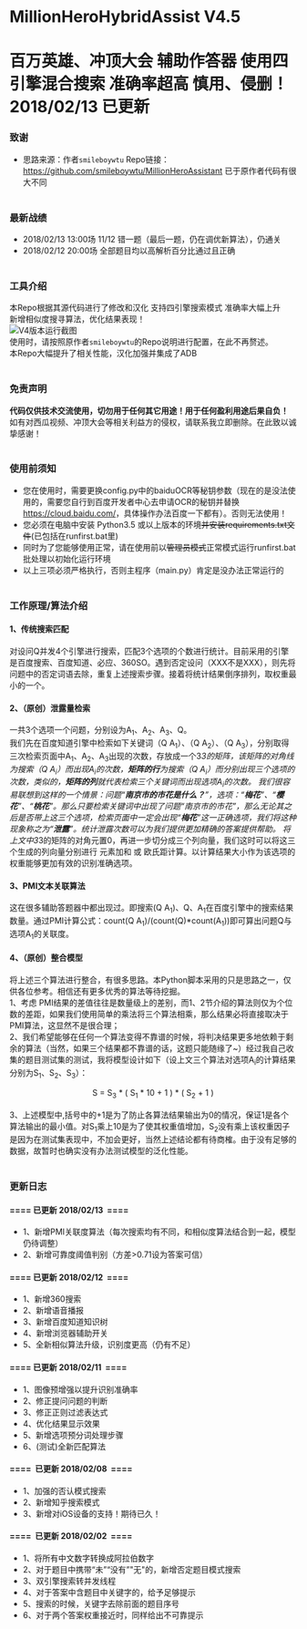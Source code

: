 # MillionHeroHybridAssist V4.5
百万英雄、冲顶大会 辅助作答器 使用四引擎混合搜索 准确率超高 慎用、侵删！ 2018/02/13 已更新
====
### 致谢
* 思路来源：作者`smileboywtu` Repo链接：<link>https://github.com/smileboywtu/MillionHeroAssistant</link> 已于原作者代码有很大不同<br><br>

### 最新战绩
* 2018/02/13 13:00场 11/12 错一题（最后一题，仍在调优新算法），仍通关<br>
* 2018/02/12 20:00场 全部题目均以高解析百分比通过且正确<br><br>

### 工具介绍
本Repo根据其源代码进行了修改和汉化 支持四引擎搜索模式 准确率大幅上升<br>
新增相似度搜寻算法，优化结果表现！<br>
![V4版本运行截图](https://github.com/leyuwei/MillionHeroHybridAssist/blob/master/demoV4.JPG)<br>
使用时，请按照原作者`smileboywtu`的Repo说明进行配置，在此不再赘述。<br>
本Repo大幅提升了相关性能，汉化加强并集成了ADB<br><br>

### 免责声明
<b>代码仅供技术交流使用，切勿用于任何其它用途！用于任何盈利用途后果自负！</b><br>
如有对西瓜视频、冲顶大会等相关利益方的侵权，请联系我立即删除。在此致以诚挚感谢！<br><br>

### 使用前须知
* 您在使用时，需要更换config.py中的baiduOCR等秘钥参数（现在的是没法使用的，需要您自行到百度开发者中心去申请OCR的秘钥并替换<link>https://cloud.baidu.com/</link>，具体操作办法百度一下都有）。否则无法使用！<br>
* 您必须在电脑中安装 Python3.5 或以上版本的环境~~并安装requirements.txt文件~~(已包括在runfirst.bat里)<br>
* 同时为了您能够使用正常，请在使用前以~~管理员模式~~正常模式运行runfirst.bat批处理以初始化运行环境<br>
* 以上三项必须严格执行，否则主程序（main.py）肯定是没办法正常运行的<br><br>


### 工作原理/算法介绍
#### 1、**传统搜索匹配**
对设问Q并发4个引擎进行搜索，匹配3个选项的个数进行统计。目前采用的引擎是百度搜索、百度知道、必应、360SO。遇到否定设问（XXX不是XXX），则先将问题中的否定词语去除，重复上述搜索步骤。接着将统计结果倒序排列，取权重最小的一个。<br>
#### 2、**（原创）泄露量检索**
一共3个选项一个问题，分别设为A<sub>1</sub>、A<sub>2</sub>、A<sub>3</sub>、Q。<br>
我们先在百度知道引擎中检索如下关键词（Q A<sub>1</sub>）、（Q A<sub>2</sub>）、（Q A<sub>3</sub>），分别取得三次检索页面中A<sub>1</sub>、A<sub>2</sub>、A<sub>3</sub>出现的次数，存放成一个3*3的矩阵，该矩阵的对角线为搜索（Q A<sub>i</sub>）而出现A<sub>i</sub>的次数，**矩阵的行**为搜索（Q A<sub>i</sub>）而分别出现三个选项的次数，类似的，**矩阵的列**就代表检索三个关键词而出现选项A<sub>i</sub>的次数。
我们很容易联想到这样的一个情景：问题“**南京市的市花是什么？**”，选项：“**梅花**”、“**樱花**”、“**桃花**”。那么只要检索关键词中出现了问题“南京市的市花”，那么无论其之后是否带上这三个选项，检索页面中一定会出现“**梅花**”这一正确选项，我们将这种现象称之为“**泄露**”。统计泄露次数可以为我们提供更加精确的答案提供帮助。
将上文中3*3的矩阵的对角元置0，再进一步切分成三个列向量，我们这时可以将这三个生成的列向量分别进行 元素加和 或 欧氏距计算。以计算结果大小作为该选项的权重能够更加有效的识别准确选项。<br>
#### 3、**PMI文本关联算法**
这在很多辅助答题器中都出现过。即搜索(Q A<sub>1</sub>)、Q、A<sub>1</sub>在百度引擎中的搜索结果数量。通过PMI计算公式：count(Q A<sub>1</sub>)/(count(Q)*count(A<sub>1</sub>))即可算出问题Q与选项A<sub>1</sub>的关联度。<br>
#### 4、**（原创）整合模型**
将上述三个算法进行整合，有很多思路。本Python脚本采用的只是思路之一，仅供各位参考。相信还有更多优秀的算法等待挖掘。<br>
1、考虑 PMI结果的差值往往是数量级上的差别，而1、2节介绍的算法则仅为个位数的差距，如果我们使用简单的乘法将三个算法相乘，那么结果必将直接取决于PMI算法，这显然不是很合理；<br>
2、我们希望能够在任何一个算法变得不靠谱的时候，将判决结果更多地依赖于剩余的算法（当然，如果三个结果都不靠谱的话，这题只能随缘了~）经过我自己收集的题目测试集的测试，我将模型设计如下（设上文三个算法对选项A<sub>i</sub>的计算结果分别为S<sub>1</sub>、S<sub>2</sub>、S<sub>3</sub>）：<br>
<center>S = S<sub>3</sub> * ( S<sub>1</sub> * 10 + 1 ) * ( S<sub>2</sub> + 1 )</center><br>
3、上述模型中,括号中的+1是为了防止各算法结果输出为0的情况，保证1是各个算法输出的最小值。对S<sub>1</sub>乘上10是为了使其权重值增加，S<sub>2</sub>没有乘上该权重因子是因为在测试集表现中，不加会更好，当然上述结论都有待商榷。由于没有足够的数据，故暂时也确实没有办法测试模型的泛化性能。<br><br>

### 更新日志
#### ====  已更新 2018/02/13  ====<br>
* 1、新增PMI关联度算法（每次搜索均有不同，和相似度算法结合到一起，模型仍待调整）
* 2、新增可靠度阈值判别（方差>0.71设为答案可信）<br>

#### ====  已更新 2018/02/12  ====<br>
* 1、新增360搜索
* 2、新增语音播报 
* 3、新增百度知道知识树 
* 4、新增浏览器辅助开关
* 5、全新相似算法升级，识别度更高（仍有不足）<br>

#### ====  已更新 2018/02/11  ====<br>
* 1、图像预增强以提升识别准确率
* 2、修正提问问题的判断
* 3、修正正则过滤表达式
* 4、优化结果显示效果
* 5、新增选项预分词处理步骤
* 6、(测试)全新匹配算法<br>

#### ====  已更新 2018/02/08  ====<br>
* 1、加强的否认模式搜索
* 2、新增知乎搜索模式
* 3、新增对iOS设备的支持！期待已久！<br>

#### ====  已更新 2018/02/02  ====<br>
* 1、将所有中文数字转换成阿拉伯数字
* 2、对于题目中携带“未”“没有”"无"的，新增否定题目模式搜索
* 3、双引擎搜索转并发线程
* 4、对于答案中含题目中关键字的，给予足够提示
* 5、搜索的时候，关键字去除前面的题目序号
* 6、对于两个答案权重接近时，同样给出不可靠提示<br>
